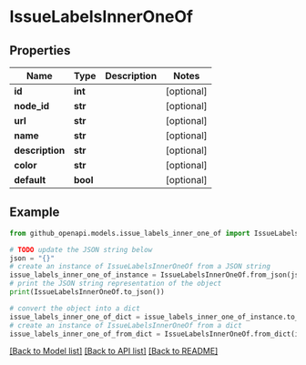 # IssueLabelsInnerOneOf


## Properties

Name | Type | Description | Notes
------------ | ------------- | ------------- | -------------
**id** | **int** |  | [optional] 
**node_id** | **str** |  | [optional] 
**url** | **str** |  | [optional] 
**name** | **str** |  | [optional] 
**description** | **str** |  | [optional] 
**color** | **str** |  | [optional] 
**default** | **bool** |  | [optional] 

## Example

```python
from github_openapi.models.issue_labels_inner_one_of import IssueLabelsInnerOneOf

# TODO update the JSON string below
json = "{}"
# create an instance of IssueLabelsInnerOneOf from a JSON string
issue_labels_inner_one_of_instance = IssueLabelsInnerOneOf.from_json(json)
# print the JSON string representation of the object
print(IssueLabelsInnerOneOf.to_json())

# convert the object into a dict
issue_labels_inner_one_of_dict = issue_labels_inner_one_of_instance.to_dict()
# create an instance of IssueLabelsInnerOneOf from a dict
issue_labels_inner_one_of_from_dict = IssueLabelsInnerOneOf.from_dict(issue_labels_inner_one_of_dict)
```
[[Back to Model list]](../README.md#documentation-for-models) [[Back to API list]](../README.md#documentation-for-api-endpoints) [[Back to README]](../README.md)


